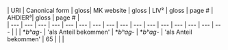 
| URI | Canonical form | gloss| MK website | gloss | LIV² | gloss | page # | AHDIER³| gloss | page # |  
| --- | --- | --- | --- | --- | --- | --- | --- | --- | --- | --- | --- | --- | --- | --- | --- |
|  | **bʰag-* | 'als Anteil bekommen' | **bʰag-* | **bʰag-* | 'als Anteil bekommen' | 65
|  |  |
